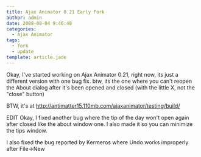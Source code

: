 ```yaml
---
title: Ajax Animator 0.21 Early Fork
author: admin
date: 2008-08-04 9:46:48
categories:
  - Ajax Animator
tags: 
  - fork
  - update
template: article.jade
---
```


Okay, I've started working on Ajax Animator 0.21, right now, its just a different version with one bug fix. btw, its the one where you can't reopen the About dialog after it's been opened and closed (with the little X, not the "close" button)

BTW, it's at http://antimatter15.110mb.com/ajaxanimator/testing/build/

EDIT
Okay, I fixed another bug where the tip of the day won't open again after closed like the about window one. I also made it so you can minimize the tips window.

I also fixed the bug reported by Kermeros where Undo works improperly after File-&gt;New
